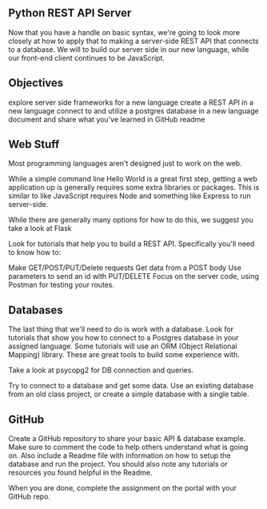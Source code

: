 ## Python REST API Server
Now that you have a handle on basic syntax, we're going to look more closely at how to apply that to making a server-side REST API that connects to a database. We will to build our server side in our new language, while our front-end client continues to be JavaScript.

## Objectives
explore server side frameworks for a new language
create a REST API in a new language
connect to and utilize a postgres database in a new language
document and share what you've learned in GitHub readme

## Web Stuff
Most programming languages aren't designed just to work on the web.

While a simple command line Hello World is a great first step, getting a web application up is generally requires some extra libraries or packages. This is similar to like JavaScript requires Node and something like Express to run server-side.

While there are generally many options for how to do this, we suggest you take a look at Flask

Look for tutorials that help you to build a REST API. Specifically you'll need to know how to:

Make GET/POST/PUT/Delete requests
Get data from a POST body
Use parameters to send an id with PUT/DELETE
Focus on the server code, using Postman for testing your routes.

## Databases
The last thing that we'll need to do is work with a database. Look for tutorials that show you how to connect to a Postgres database in your assigned language. Some tutorials will use an ORM (Object Relational Mapping) library. These are great tools to build some experience with.

Take a look at psycopg2 for DB connection and queries.

Try to connect to a database and get some data. Use an existing database from an old class project, or create a simple database with a single table.

## GitHub
Create a GitHub repository to share your basic API & database example. Make sure to comment the code to help others understand what is going on. Also include a Readme file with information on how to setup the database and run the project. You should also note any tutorials or resources you found helpful in the Readme.

When you are done, complete the assignment on the portal with your GitHub repo.